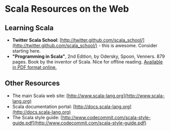 <div id='TutorialDocumentData' data-prev='/tutorial/index.html' data-next='/tutorial/tutorial_00_01_intro_to_scala.html' />

# Scala Resources on the Web

## Learning Scala

* **Twitter Scala School**: [http://twitter.github.com/scala_school/](http://twitter.github.com/scala_school/) - this is awesome. Consider starting here.
* **"Programming in Scala"**, 2nd Edition, by Odersky, Spoon, Venners. 879 pages.
  Book by the inventor of Scala. Nice for offline reading. [Available in PDF format online.](http://www.cs.uwaterloo.ca/~brecht/courses/702/Possible-Readings/scala/ProgrammingInScala.pdf)

## Other Resources

* The main Scala web site: [http://www.scala-lang.org](http://www.scala-lang.org)
* Scala documentation portal: [http://docs.scala-lang.org](http://docs.scala-lang.org)
* The Scala style guide: [http://www.codecommit.com/scala-style-guide.pdf](http://www.codecommit.com/scala-style-guide.pdf)

